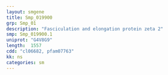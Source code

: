 ```yaml
---
layout: smgene
title: Smp_019900
grp: Smp_01
description: "Fasciculation and elongation protein zeta 2"
smp: Smp_019900.1
uniprot: "G4V8G9"
length:  1557
cdd: "cl06682, pfam07763"
kk: ns
categories: sm
---
```


